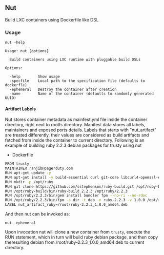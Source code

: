 ## Nut

Build LXC containers using Dockerfile like DSL

### Usage

```
nut -help
```

```
Usage: nut [options]

  Build containers using LXC runtime with pluggable build DSLs

Options:

  -help        Show usage
  -specfile    Local path to the specification file (defaults to dockerfle)
  -ephemeral   Destroy the container after creation
  -name        Name of the container (defaults to randomly generated UUID)
```

#### Artifact  Labels

Nut stores container metadata as mainfest.yml file inside the container
directory, right next to rootfs directory. Manifest data stores all labels,
maintainers and exposed ports details. Labels that starts with "nut_artifact"
are treated differently, their values are considered as build artifacts and
fetched from inside the container to current directory. Following is an example
of building ruby 2.2.3 debian packages for trusty using nut

- Dockerfile
```sh
FROM trusty
MAINTAINER ranjib@pagerduty.com
RUN apt-get update -y
RUN apt-get install -y build-essential curl git-core libcurl4-openssl-dev libffi-dev libreadline-dev libsqlite3-dev libssl-dev libtool libxml2-dev libxslt1-dev libyaml-dev openssh-server python-software-properties sqlite3 wget zlib1g-dev
RUN mkdir -p /opt/ruby
RUN git clone https://github.com/sstephenson/ruby-build.git /opt/ruby-build
RUN /opt/ruby-build/bin/ruby-build 2.2.3 /opt/ruby/2.2.3
RUN /opt/ruby/2.2.3/bin/gem install bundler fpm --no-ri --no-rdoc
RUN /opt/ruby/2.2.3/bin/fpm -s dir -t deb -n ruby-2.2.3 -v 1.0.0 /opt/ruby/2.2.3
LABEL nut_artifact_ruby=/root/ruby-2.2.3_1.0.0_amd64.deb
```
And then nut can be invoked as:
```
nut -ephemeral
```
Upon invocation nut will clone a new container from `trusty`, execute the RUN statement, which in turn will build ruby debian package, and then copy theresulting debian from /root/ruby-2.2.3_1.0.0_amd64.deb to current directory.
